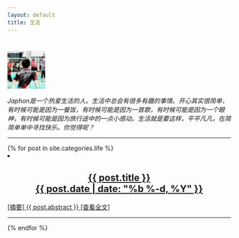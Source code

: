```yaml
---
layout: default
title: 生活
---
```


<div class="home cc">
  <div class="introhead">
    <h1 class="page-heading"></h1>
    <img class="intro" src="/photo/portrait.jpg" width="85" height="85" />
    <p class="intro"><i>Japhon是一个热爱生活的人。生活中总会有很多有趣的事情。开心其实很简单，有时候可能是因为一餐饭，有时候可能是因为一首歌，有时候可能是因为一个眼神，有时候可能是因为旅行途中的一点小感动。生活就是要这样，平平凡凡，在简简单单中寻找快乐。你觉得呢？</i></p>
  </div>
  <hr />
  {% for post in site.categories.life %}
    <a href="{{ post.url | prepend: site.baseurl }}">
      <li>
        <h2>
          <center><div class="post-link"> {{ post.title }} </div></center>
          <center><span class="post-meta"> {{ post.date | date: "%b %-d, %Y" }} </span></center>
        </h2>
        <span class="post-meta"> [摘要] </span><span> {{ post.abstract }} </span><span class="post-meta"> [查看全文] </span>
      </li>
    </a>
    <hr />
  {% endfor %}
</div>
